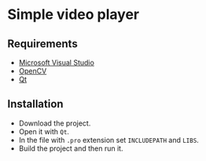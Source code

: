 # Simple video player

## Requirements

* [Microsoft Visual Studio](https://https://www.visualstudio.com/)
* [OpenCV](https://opencv.org/)
* [Qt](https://www.qt.io/)

## Installation

* Download the project.
* Open it with `Qt`.
* In the file with `.pro` extension set `INCLUDEPATH` and `LIBS`.
* Build the project and then run it.